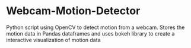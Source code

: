 # Webcam-Motion-Detector
Python script using OpenCV to detect motion from a webcam. Stores the motion data in Pandas dataframes and uses bokeh library to create a interactive visualization of motion data
